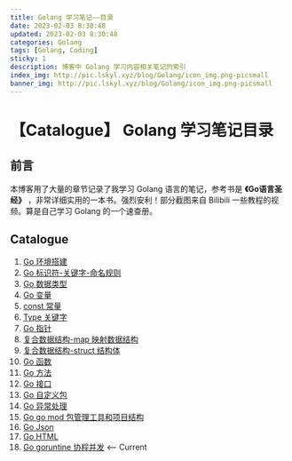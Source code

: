 ```yaml
---
title: Golang 学习笔记——目录
date: 2023-02-03 8:30:48
updated: 2023-02-03 8:30:48
categories: Golang
tags: [Golang, Coding]
sticky: 1
description: 博客中 Golang 学习内容相关笔记的索引
index_img: http://pic.lskyl.xyz/blog/Golang/icon_img.png-picsmall
banner_img: http://pic.lskyl.xyz/blog/Golang/icon_img.png-picsmall
---
```

# 【Catalogue】 Golang 学习笔记目录

## 前言

本博客用了大量的章节记录了我学习 Golang 语言的笔记，参考书是 **《Go语言圣经》** ，非常详细实用的一本书。强烈安利！部分截图来自 Bilibili 一些教程的视频。算是自己学习 Golang 的一个速查册。

## Catalogue

1. [Go 环境搭建](/Golang-envbuild-note)
2. [Go 标识符-关键字-命名规则](/Golang-id-note)
3. [Go 数据类型](/Golang-datatype-note)
4. [Go 变量](/Golang-variable-note)
5. [const 常量](/Golang-const-note)
6. [Type 关键字](/Golang-type-keyword-note)
7. [Go 指针](/Golang-pointer-note)
8. [复合数据结构-map 映射数据结构](/Golang-map-note)
9. [复合数据结构-struct 结构体](/Golang-struct-note)
10. [Go 函数](/Golang-function-note)
11. [Go 方法](/Golang-method-note)
12. [Go 接口](/Golang-interface-note)
13. [Go 自定义包](/Golang-package-note)
14. [Go 异常处理](/Golang-error-note)
15. [Go go mod 包管理工具和项目结构](/Golang-project-and-gomod-note)
16. [Go Json](/Golang-JSON-note)
17. [Go HTML](/Golang-HTML-note)
18. [Go goruntine 协程并发](/Golang-goruntine-note) <-- Current
